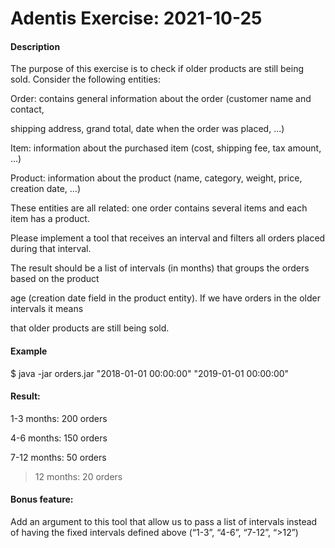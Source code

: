 # Adentis Exercise: 2021-10-25

<b><h4> Description </h4></b>

The purpose of this exercise is to check if older products are still being sold. Consider the following entities:

Order: contains general information about the order (customer name and contact,

shipping address, grand total, date when the order was placed, ...)

Item: information about the purchased item (cost, shipping fee, tax amount, ...)

Product: information about the product (name, category, weight, price, creation date, ...)

These entities are all related: one order contains several items and each item has a product.

Please implement a tool that receives an interval and filters all orders placed during that interval.

The result should be a list of intervals (in months) that groups the orders based on the product

age (creation date field in the product entity). If we have orders in the older intervals it means

that older products are still being sold.

<b><h4> Example </h4></b>

$ java -jar orders.jar "2018-01-01 00:00:00" "2019-01-01 00:00:00"

<b><h4> Result: </h4></b>

1-3 months: 200 orders

4-6 months: 150 orders

7-12 months: 50 orders

>12 months: 20 orders

<b><h4> Bonus feature: </h4></b>

Add an argument to this tool that allow us to pass a list of intervals instead of having the fixed intervals defined above (“1-3”, “4-6”, “7-12”, “>12”)

